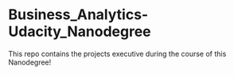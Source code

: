 # Business_Analytics-Udacity_Nanodegree
This repo contains the projects executive during the course of this Nanodegree!
